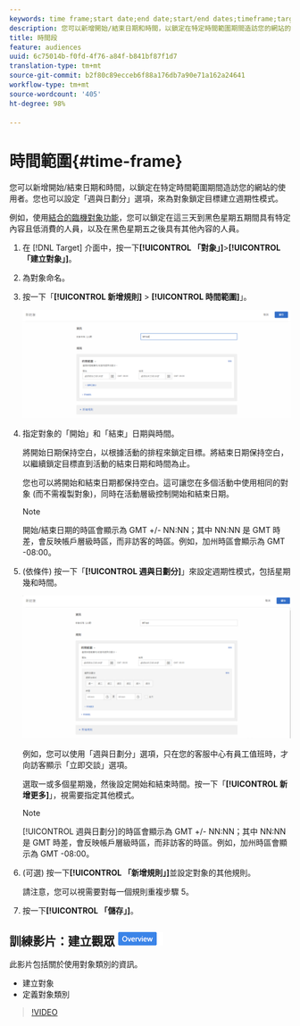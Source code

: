 ```yaml
---
keywords: time frame;start date;end date;start/end dates;timeframe;target schedule;week parting;day parting;parting
description: 您可以新增開始/結束日期和時間，以鎖定在特定時間範圍期間造訪您的網站的使用者。您也可以設定「週與日劃分」選項，來為對象鎖定目標建立週期性模式。
title: 時間段
feature: audiences
uuid: 6c75014b-f0fd-4f76-a84f-b841bf87f1d7
translation-type: tm+mt
source-git-commit: b2f80c89ecceb6f88a176db7a90e71a162a24641
workflow-type: tm+mt
source-wordcount: '405'
ht-degree: 98%

---
```



# 時間範圍{#time-frame}

您可以新增開始/結束日期和時間，以鎖定在特定時間範圍期間造訪您的網站的使用者。您也可以設定「週與日劃分」選項，來為對象鎖定目標建立週期性模式。

例如，使用[結合的臨機對象功能](../../../c-target/combining-multiple-audiences.md#concept_A7386F1EA4394BD2AB72399C225981E5)，您可以鎖定在這三天到黑色星期五期間具有特定內容且低消費的人員，以及在黑色星期五之後具有其他內容的人員。

1. 在 [!DNL Target] 介面中，按一下&#x200B;**[!UICONTROL 「對象」]**>**[!UICONTROL 「建立對象」]**。
1. 為對象命名。
1. 按一下「**[!UICONTROL 新增規則]** > **[!UICONTROL 時間範圍]**」。

   ![](assets/target_timeframe_dialog.png)

1. 指定對象的「開始」和「結束」日期與時間。

   將開始日期保持空白，以根據活動的排程來鎖定目標。將結束日期保持空白，以繼續鎖定目標直到活動的結束日期和時間為止。

   您也可以將開始和結束日期都保持空白。這可讓您在多個活動中使用相同的對象 (而不需複製對象)，同時在活動層級控制開始和結束日期。

   >[!NOTE]
   >
   >開始/結束日期的時區會顯示為 GMT +/- NN:NN；其中 NN:NN 是 GMT 時差，會反映帳戶層級時區，而非訪客的時區。例如，加州時區會顯示為 GMT -08:00。

1. (依條件) 按一下「**[!UICONTROL 週與日劃分]**」來設定週期性模式，包括星期幾和時間。

   ![週與日劃分](assets/week_and_day_parting.png)

   例如，您可以使用「週與日劃分」選項，只在您的客服中心有員工值班時，才向訪客顯示「立即交談」選項。

   選取一或多個星期幾，然後設定開始和結束時間。按一下「**[!UICONTROL 新增更多]**」，視需要指定其他模式。

   >[!NOTE]
   >
   >[!UICONTROL 週與日劃分]的時區會顯示為 GMT +/- NN:NN；其中 NN:NN 是 GMT 時差，會反映帳戶層級時區，而非訪客的時區。例如，加州時區會顯示為 GMT -08:00。

1. (可選) 按一下&#x200B;**[!UICONTROL 「新增規則」]**&#x200B;並設定對象的其他規則。

   請注意，您可以視需要對每一個規則重複步驟 5。

1. 按一下&#x200B;**[!UICONTROL 「儲存」]**。

## 訓練影片：建立觀眾 ![概述徽章](/help/assets/overview.png)

此影片包括關於使用對象類別的資訊。

* 建立對象
* 定義對象類別

>[!VIDEO](https://video.tv.adobe.com/v/17392)
